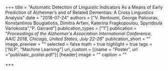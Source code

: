 +++
title = "Automatic Detection of Linguistic Indicators As a Means of Early Prediction of Alzheimer’s and of Related Dementias: A Cross Linguistics Analysis"
date = "2018-07-24"
authors = ["V. Rentoumi, George Paliouras, Konstantinos Bougiatiotis, Dimitra Arfani, Katerina Fragkopoulou, Spyridoula Varlokosta","P. Garrard"]
publication_types = ["1"]
publication = "_Proceedings of the Alzheimer's Association International Conference, AAIC 2018, Chicago, United States, July 22-26_"
publication_short = ""
image_preview = ""
selected = false
math = true
highlight = true
tags = ['NLP', "Machine Learning"]
url_custom = [{name = "Poster", url ="publ/aaic_poster.pdf"}]
[header]
image = ""
caption = ""

+++

